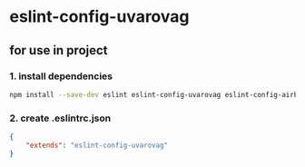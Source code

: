 # eslint-config-uvarovag

## for use in project

### 1. install dependencies

```bash
npm install --save-dev eslint eslint-config-uvarovag eslint-config-airbnb eslint-plugin-react eslint-plugin-react-hooks eslint-plugin-import eslint-plugin-jsx-a11y @typescript-eslint/eslint-plugin @typescript-eslint/parser eslint-plugin-prettier eslint-config-prettier prettier
```

### 2. create .eslintrc.json

```json
{
    "extends": "eslint-config-uvarovag"
}
```
